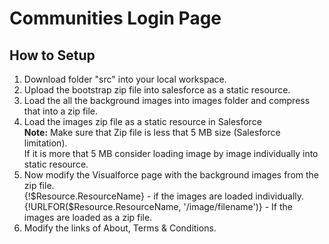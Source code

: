 # Communities Login Page
## How to Setup
1. Download folder "src" into your local workspace.
2. Upload the bootstrap zip file into salesforce as a static resource.
3. Load the all the background images into images folder and compress that into a zip file.
4. Load the images zip file as a static resource in Salesforce <br/>
<b>Note:</b> Make sure that Zip file is less that 5 MB size (Salesforce limitation). <br/>
If it is more that 5 MB consider loading image by image individually into static resource.
5. Now modify the Visualforce page with the background images from the zip file.<br/>
  {!$Resource.ResourceName} - if the images are loaded individually.<br/>
  {!URLFOR($Resource.ResourceName, '/image/filename')} - If the images are loaded as a zip file.
6. Modify the links of About, Terms & Conditions.
